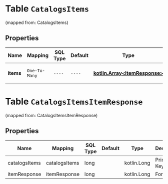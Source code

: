 
# Table `CatalogsItems`
(mapped from: CatalogsItems)

## Properties
Name | Mapping | SQL Type | Default | Type | Description | Notes
---- | ------- | -------- | ------- | ---- | ----------- | -----
**items** | `One-To-Many` | `----` | `----`  | [**kotlin.Array&lt;ItemResponse&gt;**](ItemResponse.md) | Array with catalogs items |  [optional]


# **Table `CatalogsItemsItemResponse`**
(mapped from: CatalogsItemsItemResponse)

## Properties
Name | Mapping | SQL Type | Default | Type | Description | Notes
---- | ------- | -------- | ------- | ---- | ----------- | -----
catalogsItems | catalogsItems | long | | kotlin.Long | Primary Key | *one*
itemResponse | itemResponse | long | | kotlin.Long | Foreign Key | *many*



